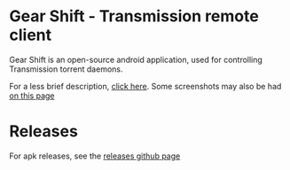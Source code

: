 Gear Shift - Transmission remote client
=========

Gear Shift is an open-source android application, used for controlling Transmission torrent daemons.

For a less brief description, [click here](https://www.sugr.org:32443/en/products/gearshift).
Some screenshots may also be had [on this page](https://www.sugr.org:32443/en/products/gearshift#gallery)

Releases
========

For apk releases, see the [releases github page](https://github.com/urandom/gearshift/releases)
